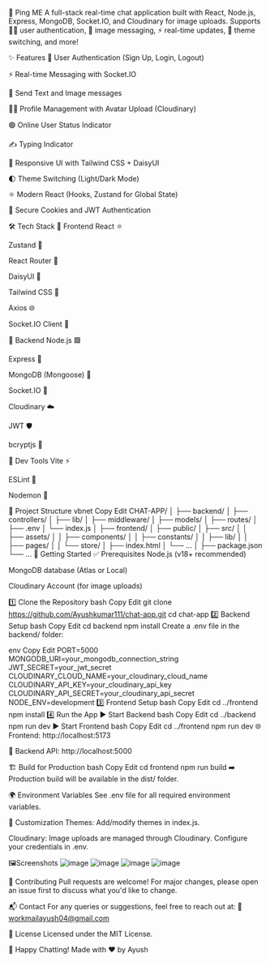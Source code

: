 💬 Ping ME
A full-stack real-time chat application built with React, Node.js, Express, MongoDB, Socket.IO, and Cloudinary for image uploads.
Supports 🧑‍💻 user authentication, 📸 image messaging, ⚡ real-time updates, 🎨 theme switching, and more!

✨ Features
🔐 User Authentication (Sign Up, Login, Logout)

⚡ Real-time Messaging with Socket.IO

💬 Send Text and Image messages

🧑‍🎨 Profile Management with Avatar Upload (Cloudinary)

🟢 Online User Status Indicator

✍️ Typing Indicator

📱 Responsive UI with Tailwind CSS + DaisyUI

🌓 Theme Switching (Light/Dark Mode)

⚛️ Modern React (Hooks, Zustand for Global State)

🍪 Secure Cookies and JWT Authentication

🛠️ Tech Stack
🔹 Frontend
React ⚛️

Zustand 🧠

React Router 🧭

DaisyUI 🌼

Tailwind CSS 💨

Axios 🌐

Socket.IO Client 🧲

🔹 Backend
Node.js 🟩

Express 🚂

MongoDB (Mongoose) 🍃

Socket.IO 📡

Cloudinary ☁️

JWT 🛡️

bcryptjs 🔑

🔹 Dev Tools
Vite ⚡

ESLint 🧹

Nodemon 🔄

📁 Project Structure
vbnet
Copy
Edit
CHAT-APP/
│
├── backend/
│   ├── controllers/
│   ├── lib/
│   ├── middleware/
│   ├── models/
│   ├── routes/
│   ├── .env
│   └── index.js
│
├── frontend/
│   ├── public/
│   ├── src/
│   │   ├── assets/
│   │   ├── components/
│   │   ├── constants/
│   │   ├── lib/
│   │   ├── pages/
│   │   └── store/
│   ├── index.html
│   └── ...
│
├── package.json
└── ...
🚀 Getting Started
✅ Prerequisites
Node.js (v18+ recommended)

MongoDB database (Atlas or Local)

Cloudinary Account (for image uploads)

1️⃣ Clone the Repository
bash
Copy
Edit
git clone https://github.com/Ayushkumar111/chat-app.git
cd chat-app
2️⃣ Backend Setup
bash
Copy
Edit
cd backend
npm install
Create a .env file in the backend/ folder:

env
Copy
Edit
PORT=5000
MONGODB_URI=your_mongodb_connection_string
JWT_SECRET=your_jwt_secret
CLOUDINARY_CLOUD_NAME=your_cloudinary_cloud_name
CLOUDINARY_API_KEY=your_cloudinary_api_key
CLOUDINARY_API_SECRET=your_cloudinary_api_secret
NODE_ENV=development
3️⃣ Frontend Setup
bash
Copy
Edit
cd ../frontend
npm install
4️⃣ Run the App
▶️ Start Backend
bash
Copy
Edit
cd ../backend
npm run dev
▶️ Start Frontend
bash
Copy
Edit
cd ../frontend
npm run dev
🌐 Frontend: http://localhost:5173

🔗 Backend API: http://localhost:5000

🏗️ Build for Production
bash
Copy
Edit
cd frontend
npm run build
➡️ Production build will be available in the dist/ folder.

🌍 Environment Variables
See .env file for all required environment variables.

🎨 Customization
Themes: Add/modify themes in index.js.

Cloudinary: Image uploads are managed through Cloudinary. Configure your credentials in .env.


🖼️Screenshots
![image](https://github.com/user-attachments/assets/b4570d81-075b-4cea-87ee-908de43d7de6)
![image](https://github.com/user-attachments/assets/db72007a-f3e3-47e7-80ee-bda9d1326be7)
![image](https://github.com/user-attachments/assets/a9c3d3bf-d0b2-498a-8739-3a41d54daadf)
![image](https://github.com/user-attachments/assets/b132e794-266a-4e6a-b8b8-3d01a5ea91d4)



🤝 Contributing
Pull requests are welcome!
For major changes, please open an issue first to discuss what you'd like to change.

📬 Contact
For any queries or suggestions, feel free to reach out at:
📧 workmailayush04@gmail.com

📜 License
Licensed under the MIT License.

🚀 Happy Chatting!
Made with ❤️ by Ayush
